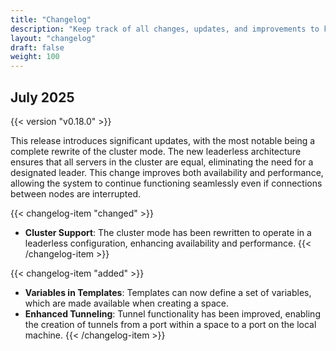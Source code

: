 ```yaml
---
title: "Changelog"
description: "Keep track of all changes, updates, and improvements to knot."
layout: "changelog"
draft: false
weight: 100
---
```


## July 2025

{{< version "v0.18.0" >}}

This release introduces significant updates, with the most notable being a complete rewrite of the cluster mode. The new leaderless architecture ensures that all servers in the cluster are equal, eliminating the need for a designated leader. This change improves both availability and performance, allowing the system to continue functioning seamlessly even if connections between nodes are interrupted.

{{< changelog-item "changed" >}}
- **Cluster Support**: The cluster mode has been rewritten to operate in a leaderless configuration, enhancing availability and performance.
{{< /changelog-item >}}

{{< changelog-item "added" >}}
- **Variables in Templates**: Templates can now define a set of variables, which are made available when creating a space.
- **Enhanced Tunneling**: Tunnel functionality has been improved, enabling the creation of tunnels from a port within a space to a port on the local machine.
{{< /changelog-item >}}
